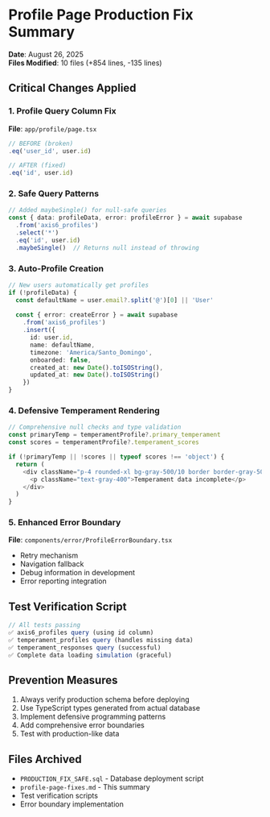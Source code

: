 # Profile Page Production Fix Summary

**Date**: August 26, 2025  
**Files Modified**: 10 files (+854 lines, -135 lines)

## Critical Changes Applied

### 1. Profile Query Column Fix
**File**: `app/profile/page.tsx`
```typescript
// BEFORE (broken)
.eq('user_id', user.id)

// AFTER (fixed)
.eq('id', user.id)
```

### 2. Safe Query Patterns
```typescript
// Added maybeSingle() for null-safe queries
const { data: profileData, error: profileError } = await supabase
  .from('axis6_profiles')
  .select('*')
  .eq('id', user.id)
  .maybeSingle()  // Returns null instead of throwing
```

### 3. Auto-Profile Creation
```typescript
// New users automatically get profiles
if (!profileData) {
  const defaultName = user.email?.split('@')[0] || 'User'
  
  const { error: createError } = await supabase
    .from('axis6_profiles')
    .insert({
      id: user.id,
      name: defaultName,
      timezone: 'America/Santo_Domingo',
      onboarded: false,
      created_at: new Date().toISOString(),
      updated_at: new Date().toISOString()
    })
}
```

### 4. Defensive Temperament Rendering
```typescript
// Comprehensive null checks and type validation
const primaryTemp = temperamentProfile?.primary_temperament
const scores = temperamentProfile?.temperament_scores

if (!primaryTemp || !scores || typeof scores !== 'object') {
  return (
    <div className="p-4 rounded-xl bg-gray-500/10 border border-gray-500/20">
      <p className="text-gray-400">Temperament data incomplete</p>
    </div>
  )
}
```

### 5. Enhanced Error Boundary
**File**: `components/error/ProfileErrorBoundary.tsx`
- Retry mechanism
- Navigation fallback
- Debug information in development
- Error reporting integration

## Test Verification Script
```javascript
// All tests passing
✅ axis6_profiles query (using id column)
✅ temperament_profiles query (handles missing data)
✅ temperament_responses query (successful)
✅ Complete data loading simulation (graceful)
```

## Prevention Measures
1. Always verify production schema before deploying
2. Use TypeScript types generated from actual database
3. Implement defensive programming patterns
4. Add comprehensive error boundaries
5. Test with production-like data

## Files Archived
- `PRODUCTION_FIX_SAFE.sql` - Database deployment script
- `profile-page-fixes.md` - This summary
- Test verification scripts
- Error boundary implementation